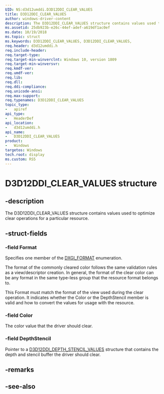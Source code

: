 ```yaml
---
UID: NS:d3d12umddi.D3D12DDI_CLEAR_VALUES
title: D3D12DDI_CLEAR_VALUES
author: windows-driver-content
description: The D3D12DDI_CLEAR_VALUES structure contains values used to optimize clear operations for a particular resource.
ms.assetid: 25db923b-e26c-44ef-adef-a619df1ac0ef
ms.date: 10/19/2018
ms.topic: struct
ms.keywords: D3D12DDI_CLEAR_VALUES, D3D12DDI_CLEAR_VALUES, 
req.header: d3d12umddi.h
req.include-header:
req.target-type:
req.target-min-winverclnt: Windows 10, version 1809
req.target-min-winversvr:
req.kmdf-ver:
req.umdf-ver:
req.lib:
req.dll:
req.ddi-compliance:
req.unicode-ansi:
req.max-support:
req.typenames: D3D12DDI_CLEAR_VALUES
topic_type: 
-	apiref
api_type: 
-	HeaderDef
api_location: 
-	d3d12umddi.h
api_name: 
-	D3D12DDI_CLEAR_VALUES
product:
-	Windows
targetos: Windows
tech.root: display
ms.custom: RS5
---
```


# D3D12DDI_CLEAR_VALUES structure

## -description

The D3D12DDI_CLEAR_VALUES structure contains values used to optimize clear operations for a particular resource.

## -struct-fields

### -field Format

Specifies one member of the [DXGI_FORMAT](https://docs.microsoft.com/windows/desktop/api/dxgiformat/ne-dxgiformat-dxgi_format) enumeration.

The format of the commonly cleared color follows the same validation rules as a view/descriptor creation. In general, the format of the clear color can be any format in the same type-less group that the resource format belongs to.

This Format must match the format of the view used during the clear operation. It indicates whether the Color or the DepthStencil member is valid and how to convert the values for usage with the resource.

### -field Color

The color value that the driver should clear.

### -field DepthStencil
 
Pointer to a [D3D12DDI_DEPTH_STENCIL_VALUES](ns-d3d12umddi-d3d12ddi_depth_stencil_values.md) structure that contains the depth and stencil buffer the driver should clear.

## -remarks

## -see-also
